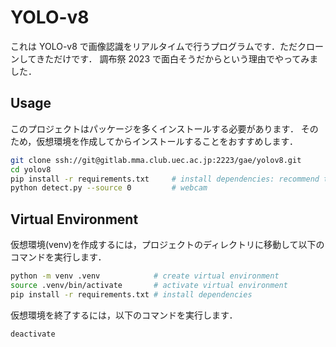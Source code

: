 # YOLO-v8

これは YOLO-v8 で画像認識をリアルタイムで行うプログラムです．ただクローンしてきただけです．
調布祭 2023 で面白そうだからという理由でやってみました．

## Usage

このプロジェクトはパッケージを多くインストールする必要があります．
そのため，仮想環境を作成してからインストールすることをおすすめします．

```bash
git clone ssh://git@gitlab.mma.club.uec.ac.jp:2223/gae/yolov8.git
cd yolov8
pip install -r requirements.txt     # install dependencies: recommend to use virtual environment
python detect.py --source 0         # webcam
```

## Virtual Environment

仮想環境(venv)を作成するには，プロジェクトのディレクトリに移動して以下のコマンドを実行します．

```bash
python -m venv .venv            # create virtual environment
source .venv/bin/activate       # activate virtual environment
pip install -r requirements.txt # install dependencies
```

仮想環境を終了するには，以下のコマンドを実行します．

```bash
deactivate
```
